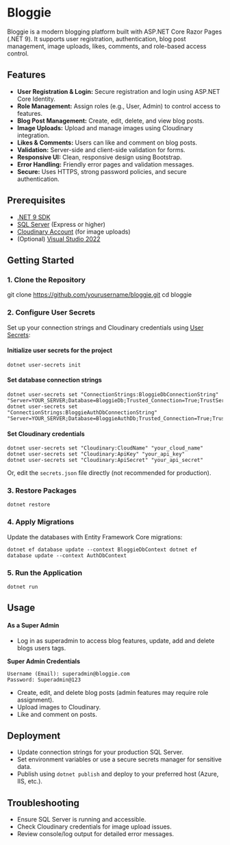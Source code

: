 # Bloggie

Bloggie is a modern blogging platform built with ASP.NET Core Razor Pages (.NET 9). It supports user registration, authentication, blog post management, image uploads, likes, comments, and role-based access control.

## Features

- **User Registration & Login:** Secure registration and login using ASP.NET Core Identity.
- **Role Management:** Assign roles (e.g., User, Admin) to control access to features.
- **Blog Post Management:** Create, edit, delete, and view blog posts.
- **Image Uploads:** Upload and manage images using Cloudinary integration.
- **Likes & Comments:** Users can like and comment on blog posts.
- **Validation:** Server-side and client-side validation for forms.
- **Responsive UI:** Clean, responsive design using Bootstrap.
- **Error Handling:** Friendly error pages and validation messages.
- **Secure:** Uses HTTPS, strong password policies, and secure authentication.

## Prerequisites

- [.NET 9 SDK](https://dotnet.microsoft.com/download/dotnet/9.0)
- [SQL Server](https://www.microsoft.com/en-us/sql-server/sql-server-downloads) (Express or higher)
- [Cloudinary Account](https://cloudinary.com/) (for image uploads)
- (Optional) [Visual Studio 2022](https://visualstudio.microsoft.com/vs/)

## Getting Started

### 1. Clone the Repository

git clone https://github.com/yourusername/bloggie.git cd bloggie

### 2. Configure User Secrets

Set up your connection strings and Cloudinary credentials using [User Secrets](https://learn.microsoft.com/en-us/aspnet/core/security/app-secrets):

#### Initialize user secrets for the project

```
dotnet user-secrets init
```

#### Set database connection strings

```
dotnet user-secrets set "ConnectionStrings:BloggieDbConnectionString" "Server=YOUR_SERVER;Database=BloggieDb;Trusted_Connection=True;TrustServerCertificate=Yes"
dotnet user-secrets set "ConnectionStrings:BloggieAuthDbConnectionString" "Server=YOUR_SERVER;Database=BloggieAuthDb;Trusted_Connection=True;TrustServerCertificate=Yes"
```

#### Set Cloudinary credentials

```
dotnet user-secrets set "Cloudinary:CloudName" "your_cloud_name"
dotnet user-secrets set "Cloudinary:ApiKey" "your_api_key"
dotnet user-secrets set "Cloudinary:ApiSecret" "your_api_secret"
```

Or, edit the `secrets.json` file directly (not recommended for production).

### 3. Restore Packages

```
dotnet restore
```

### 4. Apply Migrations

Update the databases with Entity Framework Core migrations:

```
dotnet ef database update --context BloggieDbContext dotnet ef database update --context AuthDbContext
```

### 5. Run the Application

```
dotnet run
```

## Usage

#### As a Super Admin

- Log in as superadmin to access blog features, update, add and delete blogs users tags.

**Super Admin Credentials**

```
Username (Email): superadmin@bloggie.com
Password: Superadmin@123
```

- Create, edit, and delete blog posts (admin features may require role assignment).
- Upload images to Cloudinary.
- Like and comment on posts.

## Deployment

- Update connection strings for your production SQL Server.
- Set environment variables or use a secure secrets manager for sensitive data.
- Publish using `dotnet publish` and deploy to your preferred host (Azure, IIS, etc.).

## Troubleshooting

- Ensure SQL Server is running and accessible.
- Check Cloudinary credentials for image upload issues.
- Review console/log output for detailed error messages.
